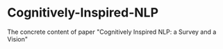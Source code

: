 # Cognitively-Inspired-NLP
The concrete content of paper "Cognitively Inspired NLP: a Survey and a Vision" 
